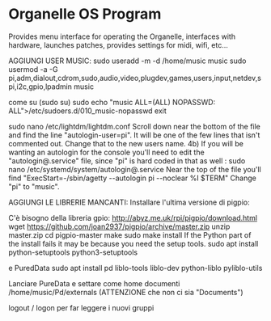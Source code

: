 # Organelle OS Program

Provides menu interface for operating the Organelle, interfaces with hardware, launches patches, provides settings for midi, wifi, etc...

AGGIUNGI USER MUSIC:
sudo useradd -m -d /home/music music
sudo usermod -a -G pi,adm,dialout,cdrom,sudo,audio,video,plugdev,games,users,input,netdev,spi,i2c,gpio,lpadmin music

come su (sudo su)
sudo echo "music ALL=(ALL) NOPASSWD: ALL">/etc/sudoers.d/010_music-nopasswd
exit

sudo nano /etc/lightdm/lightdm.conf
Scroll down near the bottom of the file and find the line "autologin-user=pi". It will be one of the
few lines that isn't commented out. Change that to the new users name.
4b) If you will be wanting an autologin for the console you'll need to edit the "autologin@.service" 
file, since "pi" is hard coded in that as well :
sudo nano /etc/systemd/system/autologin@.service
Near the top of the file you'll find "ExecStart=-/sbin/agetty --autologin pi --noclear %I $TERM"
Change "pi" to "music".

AGGIUNGI LE LIBRERIE MANCANTI:
Installare l'ultima versione di pigpio:

C'è bisogno della libreria gpio:
    http://abyz.me.uk/rpi/pigpio/download.html
    wget https://github.com/joan2937/pigpio/archive/master.zip
    unzip master.zip
    cd pigpio-master
    make
    sudo make install
    If the Python part of the install fails it may be because you need the setup tools.
    sudo apt install python-setuptools python3-setuptools

e PuredData
sudo apt install pd liblo-tools liblo-dev python-liblo pyliblo-utils

Lanciare PureData e settare come home documenti 
/home/music/Pd/externals
(ATTENZIONE che non ci sia "Documents")

logout / logon per far leggere i nuovi gruppi



